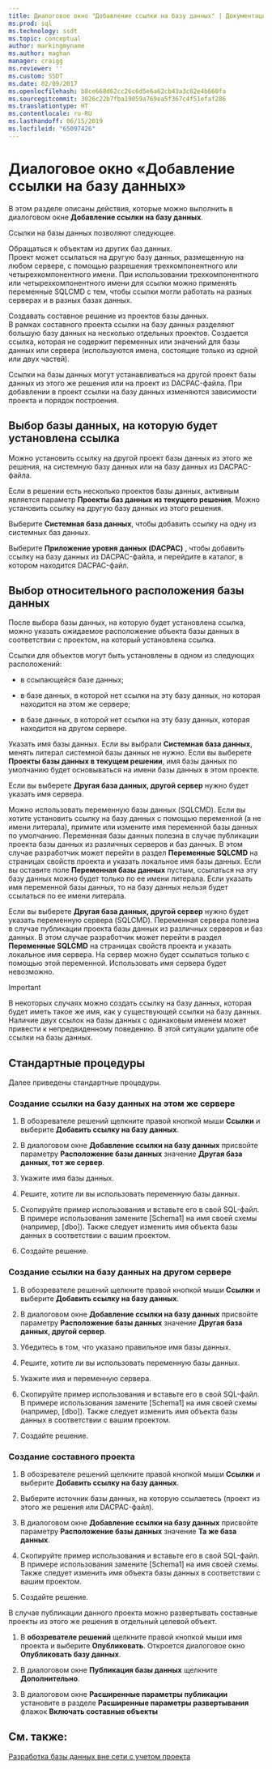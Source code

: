 ```yaml
---
title: Диалоговое окно "Добавление ссылки на базу данных" | Документация Майкрософт
ms.prod: sql
ms.technology: ssdt
ms.topic: conceptual
author: markingmyname
ms.author: maghan
manager: craigg
ms.reviewer: ''
ms.custom: SSDT
ms.date: 02/09/2017
ms.openlocfilehash: b8ce668d62cc26c6d5e6a62cb43a3c02e4b660fa
ms.sourcegitcommit: 3026c22b7fba19059a769ea5f367c4f51efaf286
ms.translationtype: HT
ms.contentlocale: ru-RU
ms.lasthandoff: 06/15/2019
ms.locfileid: "65097426"
---
```

# <a name="add-database-reference-dialog-box"></a>Диалоговое окно «Добавление ссылки на базу данных»
В этом разделе описаны действия, которые можно выполнить в диалоговом окне **Добавление ссылки на базу данных**.  
  
Ссылки на базы данных позволяют следующее.  
  
Обращаться к объектам из других баз данных.  
Проект может ссылаться на другую базу данных, размещенную на любом сервере, с помощью разрешения трехкомпонентного или четырехкомпонентного имени. При использовании трехкомпонентного или четырехкомпонентного имени для ссылки можно применять переменные SQLCMD с тем, чтобы ссылки могли работать на разных серверах и в разных базах данных.  
  
Создавать составное решение из проектов базы данных.  
В рамках составного проекта ссылки на базу данных разделяют большую базу данных на несколько отдельных проектов. Создается ссылка, которая не содержит переменных или значений для базы данных или сервера (используются имена, состоящие только из одной или двух частей).  
  
Ссылки на базы данных могут устанавливаться на другой проект базы данных из этого же решения или на проект из DACPAC-файла. При добавлении в проект ссылки на базу данных изменяются зависимости проекта и порядок построения.  
  
## <a name="selecting-the-database-to-reference"></a>Выбор базы данных, на которую будет установлена ссылка  
Можно установить ссылку на другой проект базы данных из этого же решения, на системную базу данных или на базу данных из DACPAC-файла.  
  
Если в решении есть несколько проектов базы данных, активным является параметр **Проекты баз данных из текущего решения**. Можно установить ссылку на другую базу данных из этого решения.  
  
Выберите **Системная база данных**, чтобы добавить ссылку на одну из системных баз данных.  
  
Выберите **Приложение уровня данных (DACPAC)** , чтобы добавить ссылку на базу данных из DACPAC-файла, и перейдите в каталог, в котором находится DACPAC-файл.  
  
## <a name="selecting-the-databases-relative-location"></a>Выбор относительного расположения базы данных  
После выбора базы данных, на которую будет установлена ссылка, можно указать ожидаемое расположение объекта базы данных в соответствии с проектом, на который установлена ссылка.  
  
Ссылки для объектов могут быть установлены в одном из следующих расположений:  
  
- в ссылающейся базе данных;  
  
- в базе данных, в которой нет ссылки на эту базу данных, но которая находится на этом же сервере;  
  
- в базе данных, в которой нет ссылки на эту базу данных, которая находится на другом сервере.  
  
Указать имя базы данных. Если вы выбрали **Системная база данных**, менять литерал системной базы данных не нужно. Если вы выберете **Проекты базы данных в текущем решении**, имя базы данных по умолчанию будет основываться на имени базы данных в этом проекте.  
  
Если вы выберете **Другая база данных, другой сервер** нужно будет указать имя сервера.  
  
Можно использовать переменную базы данных (SQLCMD). Если вы хотите установить ссылку на базу данных с помощью переменной (а не имени литерала), примите или измените имя переменной базы данных по умолчанию. Переменная базы данных полезна в случае публикации проекта базы данных из различных серверов и баз данных. В этом случае разработчик может перейти в раздел **Переменные SQLCMD** на страницах свойств проекта и указать локальное имя базы данных. Если вы оставите поле **Переменная базы данных** пустым, ссылаться на эту базу данных можно будет только по ее имени литерала. Если указать имя переменной базы данных, то на базу данных нельзя будет ссылаться по ее имени литерала.  
  
Если вы выберете **Другая база данных, другой сервер** нужно будет указать переменную сервера (SQLCMD). Переменная сервера полезна в случае публикации проекта базы данных из различных серверов и баз данных. В этом случае разработчик может перейти в раздел **Переменные SQLCMD** на страницах свойств проекта и указать локальное имя сервера. На сервер можно будет ссылаться только с помощью этой переменной. Использовать имя сервера будет невозможно.  
  
> [!IMPORTANT]  
> В некоторых случаях можно создать ссылку на базу данных, которая будет иметь такое же имя, как у существующей ссылки на базу данных. Наличие двух ссылок на базы данных с одинаковым именем может привести к непредвиденному поведению. В этой ситуации удалите обе ссылки на базы данных.  
  
## <a name="common-procedures"></a>Стандартные процедуры  
Далее приведены стандартные процедуры.  
  
### <a name="to-create-a-reference-to-a-database-on-the-same-server"></a>Создание ссылки на базу данных на этом же сервере  
  
1.  В обозревателе решений щелкните правой кнопкой мыши **Ссылки** и выберите **Добавить ссылку на базу данных**.  
  
2.  В диалоговом окне **Добавление ссылки на базу данных** присвойте параметру **Расположение базы данных** значение **Другая база данных, тот же сервер**.  
  
3.  Укажите имя базы данных.  
  
4.  Решите, хотите ли вы использовать переменную базы данных.  
  
5.  Скопируйте пример использования и вставьте его в свой SQL-файл. В примере использования замените [Schema1] на имя своей схемы (например, [dbo]). Также следует изменить имя объекта базы данных в соответствии с вашим проектом.  
  
6.  Создайте решение.  
  
### <a name="to-create-a-reference-to-a-database-on-another-server"></a>Создание ссылки на базу данных на другом сервере  
  
1.  В обозревателе решений щелкните правой кнопкой мыши **Ссылки** и выберите **Добавить ссылку на базу данных**.  
  
2.  В диалоговом окне **Добавление ссылки на базу данных** присвойте параметру **Расположение базы данных** значение **Другая база данных, другой сервер**.  
  
3.  Убедитесь в том, что указано правильное имя базы данных.  
  
4.  Решите, хотите ли вы использовать переменную базы данных.  
  
5.  Укажите имя и переменную сервера.  
  
6.  Скопируйте пример использования и вставьте его в свой SQL-файл. В примере использования замените [Schema1] на имя своей схемы (например, [dbo]). Также следует изменить имя объекта базы данных в соответствии с вашим проектом.  
  
7.  Создайте решение.  
  
### <a name="to-create-a-composite-project"></a>Создание составного проекта  
  
1.  В обозревателе решений щелкните правой кнопкой мыши **Ссылки** и выберите **Добавить ссылку на базу данных**.  
  
2.  Выберите источник базы данных, на которую ссылаетесь (проект из этого же решения или DACPAC-файл).  
  
3.  В диалоговом окне **Добавление ссылки на базу данных** присвойте параметру **Расположение базы данных** значение **Та же база данных**.  
  
4.  Скопируйте пример использования и вставьте его в свой SQL-файл. В примере использования замените [Schema1] на имя своей схемы. Также следует изменить имя объекта базы данных в соответствии с вашим проектом.  
  
5.  Создайте решение.  
  
В случае публикации данного проекта можно развертывать составные проекты из этого же решения в отдельный целевой объект.  
  
1.  В **обозревателе решений** щелкните правой кнопкой мыши имя проекта и выберите **Опубликовать**. Откроется диалоговое окно **Опубликовать базу данных**.  
  
2.  В диалоговом окне **Публикация базы данных** щелкните **Дополнительно**.  
  
3.  В диалоговом окне **Расширенные параметры публикации** установите в разделе **Расширенные параметры развертывания** флажок **Включать составные объекты**  
  
## <a name="see-also"></a>См. также:  
[Разработка базы данных вне сети с учетом проекта](../ssdt/project-oriented-offline-database-development.md)  
  
